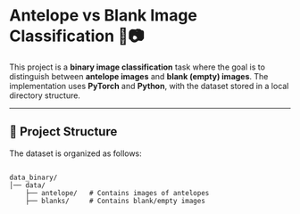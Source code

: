 # Antelope vs Blank Image Classification 🦌📷

This project is a **binary image classification** task where the goal is to distinguish between **antelope images** and **blank (empty) images**. The implementation uses **PyTorch** and **Python**, with the dataset stored in a local directory structure.

---

## 📂 Project Structure

The dataset is organized as follows:
```

data_binary/
│── data/
    ├── antelope/   # Contains images of antelopes
    ├── blanks/     # Contains blank/empty images
